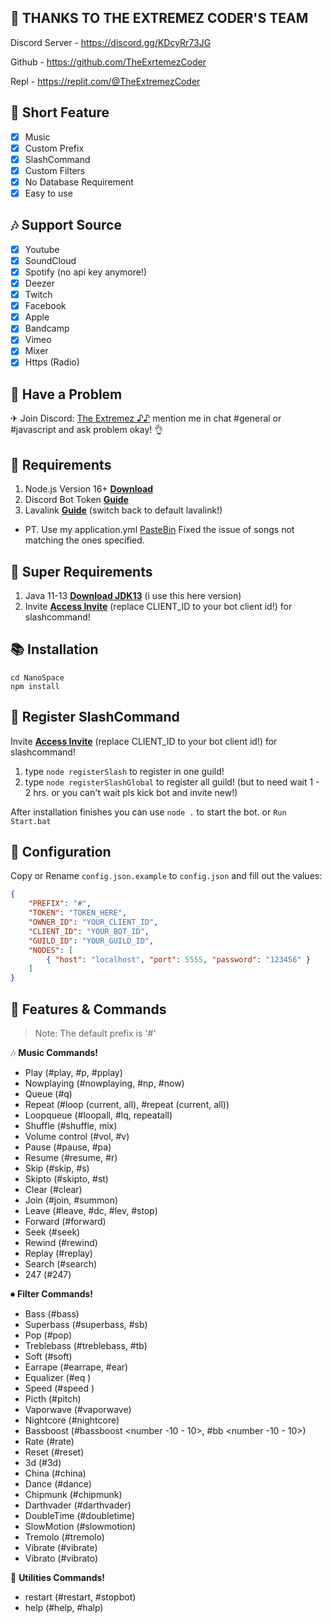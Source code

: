 ## 👋 THANKS TO THE EXTREMEZ CODER'S TEAM
   
   Discord Server - https://discord.gg/KDcyRr73JG
  
  Github - https://github.com/TheExrtemezCoder
      
  Repl - https://replit.com/@TheExtremezCoder

## 📑 Short Feature
- [x] Music
- [x] Custom Prefix
- [x] SlashCommand
- [x] Custom Filters
- [x] No Database Requirement
- [x] Easy to use

## 🎶 Support Source
- [x] Youtube
- [x] SoundCloud
- [x] Spotify (no api key anymore!)
- [x] Deezer
- [x] Twitch
- [x] Facebook
- [x] Apple
- [x] Bandcamp
- [x] Vimeo
- [x] Mixer
- [x] Https (Radio)

## 🚨 Have a Problem

✈ Join Discord:  [The Extremez ♪♪](https://discord.gg/KDcyRr73JG)
   mention me in chat #general or #javascript and ask problem okay! 👌


## 📎 Requirements

1. Node.js Version 16+ **[Download](https://nodejs.org/en/download/)**
2. Discord Bot Token **[Guide](https://discordjs.guide/preparations/setting-up-a-bot-application.html#creating-your-bot)**
3. Lavalink **[Guide](https://github.com/freyacodes/lavalink)** (switch back to default lavalink!)
- PT. Use my application.yml [PasteBin](https://pastebin.com/FwekJDuX) Fixed the issue of songs not matching the ones specified. 

## 🛑 Super Requirements 

1. Java 11-13 **[Download JDK13](http://www.mediafire.com/file/m6gk7aoq96db8g0/file)** (i use this here version)
2. Invite **[Access Invite](https://discord.com/api/oauth2/authorize?client_id=CLIENT_ID&permissions=8&scope=bot%20applications.commands)** (replace CLIENT_ID to your bot client id!) for slashcommand!

## 📚 Installation

```
cd NanoSpace
npm install
```

## 🤖 Register SlashCommand

Invite **[Access Invite](https://discord.com/api/oauth2/authorize?client_id=CLIENT_ID&permissions=8&scope=bot%20applications.commands)** (replace CLIENT_ID to your bot client id!) for slashcommand!

1. type `node registerSlash` to register in one guild!
2. type `node registerSlashGlobal` to register all guild! (but to need wait 1 - 2 hrs. or you can't wait pls kick bot and invite new!)

After installation finishes you can use `node .` to start the bot. or `Run Start.bat`

## 📄 Configuration

Copy or Rename `config.json.example` to `config.json` and fill out the values:

```json
{
	"PREFIX": "#",
	"TOKEN": "TOKEN_HERE",
	"OWNER_ID": "YOUR_CLIENT_ID",
	"CLIENT_ID": "YOUR_BOT_ID",
	"GUILD_ID": "YOUR_GUILD_ID",
	"NODES": [
		{ "host": "localhost", "port": 5555, "password": "123456" }
	]
}
```

## 🔩 Features & Commands

> Note: The default prefix is '#'

🎶 **Music Commands!** 

- Play (#play, #p, #pplay)
- Nowplaying (#nowplaying, #np, #now)
- Queue (#q)
- Repeat (#loop (current, all), #repeat (current, all))
- Loopqueue (#loopall, #lq, repeatall)
- Shuffle (#shuffle, mix)
- Volume control (#vol, #v)
- Pause (#pause, #pa)
- Resume (#resume, #r)
- Skip (#skip, #s)
- Skipto (#skipto, #st)
- Clear (#clear)
- Join (#join, #summon)
- Leave (#leave, #dc, #lev, #stop)
- Forward (#forward)
- Seek (#seek)
- Rewind (#rewind)
- Replay (#replay)
- Search (#search)
- 247 (#247)

⏺ **Filter Commands!**
- Bass (#bass)
- Superbass (#superbass, #sb)
- Pop (#pop)
- Treblebass (#treblebass, #tb)
- Soft (#soft)
- Earrape (#earrape, #ear)
- Equalizer (#eq <custom>)
- Speed (#speed )
- Picth (#pitch)
- Vaporwave (#vaporwave)
- Nightcore (#nightcore)
- Bassboost (#bassboost <number -10 - 10>, #bb <number -10 - 10>)
- Rate (#rate)
- Reset (#reset)
- 3d (#3d)
- China (#china)
- Dance (#dance)
- Chipmunk (#chipmunk)
- Darthvader (#darthvader)
- DoubleTime (#doubletime)
- SlowMotion (#slowmotion)
- Tremolo (#tremolo)
- Vibrate (#vibrate)
- Vibrato (#vibrato)
	
📑 **Utilities Commands!**
- restart (#restart, #stopbot)
- help (#help, #halp)